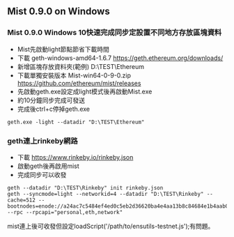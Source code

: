 ## Mist 0.9.0 on Windows

### Mist 0.9.0 Windows 10快速完成同步定設置不同地方存放區塊資料

* Mist先啟動light節點節省下載時間
* 下載 geth-windows-amd64-1.6.7 https://geth.ethereum.org/downloads/
* 新增區塊存放資料夾(範例) D:\TEST\Ethereum
* 下載單獨安裝版本 Mist-win64-0-9-0.zip https://github.com/ethereum/mist/releases
* 先啟動geth.exe設定成light模式後再啟動Mist.exe
* 約10分鐘同步完成可發送
* 完成後ctrl+c停掉geth.exe

```
geth.exe -light --datadir "D:\TEST\Ethereum"
```

### geth連上rinkeby網路

* 下載 https://www.rinkeby.io/rinkeby.json
* 啟動geth後再啟用mist
* 完成同步可以收發

```
geth --datadir "D:\TEST\Rinkeby" init rinkeby.json
geth --syncmode=light --networkid=4 --datadir "D:\TEST\Rinkeby" --cache=512 --bootnodes=enode://a24ac7c5484ef4ed0c5eb2d36620ba4e4aa13b8c84684e1b4aab0cebea2ae45cb4d375b77eab56516d34bfbd3c1a833fc51296ff084b770b94fb9028c4d25ccf@52.169.42.101:30303 --rpc --rpcapi="personal,eth,network"
```

mist連上後可收發但設定loadScript('/path/to/ensutils-testnet.js');有問題。
